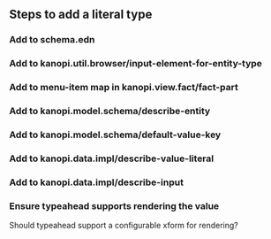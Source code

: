 ## Steps to add a literal type

### Add to schema.edn
### Add to kanopi.util.browser/input-element-for-entity-type
### Add to menu-item map in kanopi.view.fact/fact-part
### Add to kanopi.model.schema/describe-entity
### Add to kanopi.model.schema/default-value-key
### Add to kanopi.data.impl/describe-value-literal
### Add to kanopi.data.impl/describe-input
### Ensure typeahead supports rendering the value
Should typeahead support a configurable xform for rendering?
